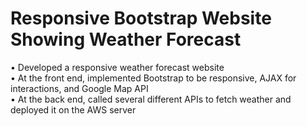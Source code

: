 # Responsive Bootstrap Website Showing Weather Forecast
•	Developed a responsive weather forecast website <br />
•	At the front end, implemented Bootstrap to be responsive, AJAX for interactions, and Google Map API <br />
•	At the back end, called several different APIs to fetch weather and deployed it on the AWS server <br />
